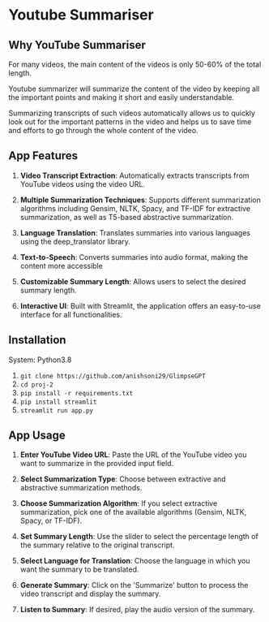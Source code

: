 # Youtube Summariser

## Why YouTube Summariser

For many videos, the main content of the videos is only 50-60% of the total length.</ul>

Youtube summarizer will summarize the content of the video by keeping all the important points and making it short and easily understandable.</ul>

Summarizing transcripts of such videos automatically allows us to quickly look out for the important patterns in the video and helps us to save time and efforts to go through the whole content of the video.</ul>

## App Features

1. **Video Transcript Extraction**: Automatically extracts transcripts from YouTube videos using the video URL.

2. **Multiple Summarization Techniques**: Supports different summarization algorithms including Gensim, NLTK, Spacy, and TF-IDF for extractive summarization, as well as T5-based abstractive summarization.

3. **Language Translation**: Translates summaries into various languages using the deep_translator library.

4. **Text-to-Speech**: Converts summaries into audio format, making the content more accessible
 
5. **Customizable Summary Length**: Allows users to select the desired summary length.

6. **Interactive UI**: Built with Streamlit, the application offers an easy-to-use interface for all functionalities.
   

## Installation

System: Python3.8

1. ```git clone https://github.com/anishsoni29/GlimpseGPT```
2. ```cd proj-2```
3. ```pip install -r requirements.txt```
4. ```pip install streamlit```
5. ```streamlit run app.py```


## App Usage

1. **Enter YouTube Video URL**: Paste the URL of the YouTube video you want to summarize in the provided input field.

2. **Select Summarization Type**: Choose between extractive and abstractive summarization methods.

3. **Choose Summarization Algorithm**: If you select extractive summarization, pick one of the available algorithms (Gensim, NLTK, Spacy, or TF-IDF).

4. **Set Summary Length**: Use the slider to select the percentage length of the summary relative to the original transcript.

5. **Select Language for Translation**: Choose the language in which you want the summary to be translated.

6. **Generate Summary**: Click on the 'Summarize' button to process the video transcript and display the summary.

7. **Listen to Summary**: If desired, play the audio version of the summary.
